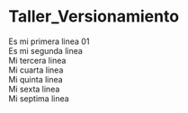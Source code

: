 # Taller_Versionamiento
Es mi primera linea 01\
Es mi segunda linea\
Mi tercera linea\
Mi cuarta linea\
Mi quinta linea\
Mi sexta linea\
Mi septima linea
